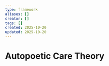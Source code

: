 ```yaml
---
type: framework
aliases: []
creator: []
tags: []
created: 2025-10-20
updated: 2025-10-20
---
```


# Autopoetic Care Theory


